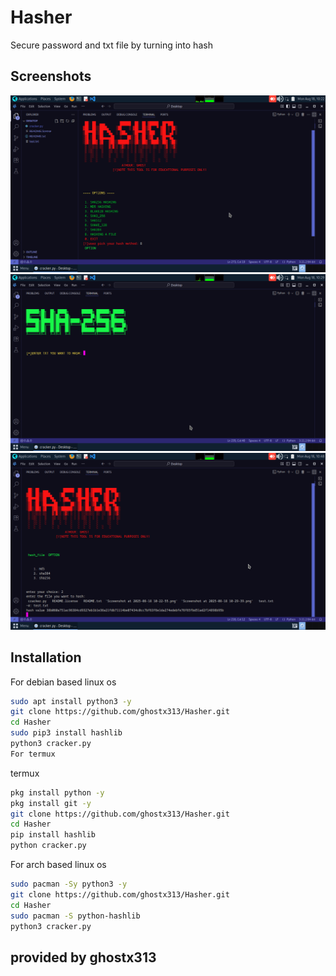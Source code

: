 # Hasher

Secure password and txt file by turning into hash

## Screenshots

![App Screenshot](https://raw.githubusercontent.com/ghostx313/Hasher/refs/heads/main/Screenshot%20at%202025-08-18%2010-22-55.png
)
![App Screenshot](https://raw.githubusercontent.com/ghostx313/Hasher/refs/heads/main/Screenshot%20at%202025-08-18%2010-29-39.png
)
![App Screenshot](https://raw.githubusercontent.com/ghostx313/Hasher/refs/heads/main/Screenshot%20at%202025-08-18%2010-48-02.png
)

## Installation

For debian based linux os
```bash
sudo apt install python3 -y
git clone https://github.com/ghostx313/Hasher.git
cd Hasher
sudo pip3 install hashlib
python3 cracker.py
For termux
```
termux
```bash
pkg install python -y
pkg install git -y
git clone https://github.com/ghostx313/Hasher.git
cd Hasher
pip install hashlib
python cracker.py
```

For arch based linux os
```bash
sudo pacman -Sy python3 -y
git clone https://github.com/ghostx313/Hasher.git
cd Hasher
sudo pacman -S python-hashlib
python3 cracker.py
```
## provided by ghostx313
